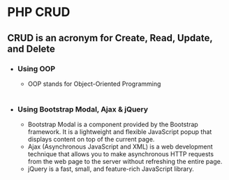 # PHP CRUD
<h2 style="align:center">CRUD is an acronym for Create, Read, Update, and Delete</h2>
<ul>
  <li><h3>Using OOP</h3></li>
    <ul>
    <li>OOP stands for Object-Oriented Programming</li>
    </ul>
  <br>
  <li><h3>Using Bootstrap Modal, Ajax & jQuery</h3></li>
     <ul>
         <li>Bootstrap Modal is a component provided by the Bootstrap framework. 
             It is a lightweight and flexible JavaScript popup that displays content on top of the current page. </li>
         <li>Ajax (Asynchronous JavaScript and XML) is a web development technique that allows 
            you to make asynchronous HTTP requests from the web page to the server without refreshing the entire page. </li>
         <li>jQuery is a fast, small, and feature-rich JavaScript library.</li>
    </ul>
</ul>
